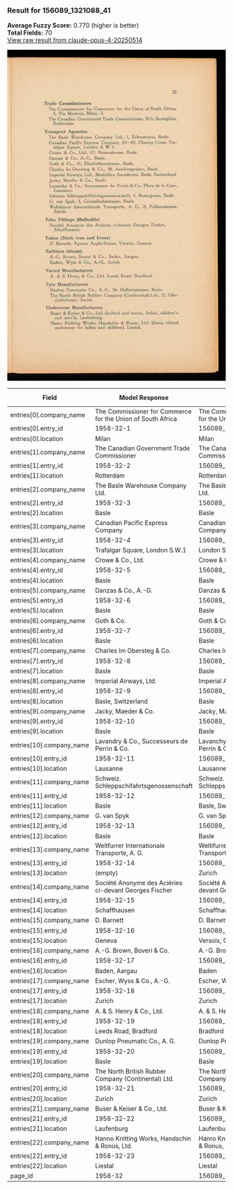 ### Result for 156089_1321088_41
**Average Fuzzy Score:** 0.770 (higher is better)<br>
**Total Fields:** 70<br>
[View raw result from claude-opus-4-20250514](https://github.com/RISE-UNIBAS/humanities_data_benchmark/blob/main/results/2025-10-28/T0373/request_T0373_156089_1321088_41.json)

<img src="https://github.com/RISE-UNIBAS/humanities_data_benchmark/blob/main/benchmarks/company_lists/images/156089_1321088_41.jpg?raw=true" alt="156089_1321088_41" width="600px">

| Field | Model Response | Ground Truth | Fuzzy Score | Match |
|-------|----------------|--------------|-------------|-------|
| entries[0].company_name | The Commissioner for Commerce for the Union of South Africa | The Commissioner for Commerce for the Union of South Africa | 1.000 | ✅ |
| entries[0].entry_id | 1958-32-1 | 156089_1321088_41-1 | 0.500 | ❌ |
| entries[0].location | Milan | Milan | 1.000 | ✅ |
| entries[1].company_name | The Canadian Government Trade Commissioner | The Canadian Government Trade Commissioner | 1.000 | ✅ |
| entries[1].entry_id | 1958-32-2 | 156089_1321088_41-2 | 0.500 | ❌ |
| entries[1].location | Rotterdam | Rotterdam | 1.000 | ✅ |
| entries[2].company_name | The Basle Warehouse Company Ltd. | The Basle Warehouse Company Ltd. | 1.000 | ✅ |
| entries[2].entry_id | 1958-32-3 | 156089_1321088_41-3 | 0.500 | ❌ |
| entries[2].location | Basle | Basle | 1.000 | ✅ |
| entries[3].company_name | Canadian Pacific Express Company | Canadian Pacific Express Company | 1.000 | ✅ |
| entries[3].entry_id | 1958-32-4 | 156089_1321088_41-4 | 0.500 | ❌ |
| entries[3].location | Trafalgar Square, London S.W.1 | London S. W. 1. | 0.533 | ❌ |
| entries[4].company_name | Crowe & Co., Ltd. | Crowe & Co., Ltd. | 1.000 | ✅ |
| entries[4].entry_id | 1958-32-5 | 156089_1321088_41-5 | 0.500 | ❌ |
| entries[4].location | Basle | Basle | 1.000 | ✅ |
| entries[5].company_name | Danzas & Co., A.-G. | Danzas & Co., A.-G. | 1.000 | ✅ |
| entries[5].entry_id | 1958-32-6 | 156089_1321088_41-6 | 0.500 | ❌ |
| entries[5].location | Basle | Basle | 1.000 | ✅ |
| entries[6].company_name | Goth & Co. | Goth & Co. | 1.000 | ✅ |
| entries[6].entry_id | 1958-32-7 | 156089_1321088_41-7 | 0.500 | ❌ |
| entries[6].location | Basle | Basle | 1.000 | ✅ |
| entries[7].company_name | Charles Im Obersteg & Co. | Charles Im Obersteg & Co. | 1.000 | ✅ |
| entries[7].entry_id | 1958-32-8 | 156089_1321088_41-8 | 0.500 | ❌ |
| entries[7].location | Basle | Basle | 1.000 | ✅ |
| entries[8].company_name | Imperial Airways, Ltd. | Imperial Airways, Ltd. | 1.000 | ✅ |
| entries[8].entry_id | 1958-32-9 | 156089_1321088_41-9 | 0.500 | ❌ |
| entries[8].location | Basle, Switzerland | Basle | 0.435 | ❌ |
| entries[9].company_name | Jacky, Maeder & Co. | Jacky, Maeder & Co. | 1.000 | ✅ |
| entries[9].entry_id | 1958-32-10 | 156089_1321088_41-10 | 0.533 | ❌ |
| entries[9].location | Basle | Basle | 1.000 | ✅ |
| entries[10].company_name | Lavandry & Co., Successeurs de Perrin & Co. | Lavanchy & Co., Successeurs de Perrin & Co. | 0.953 | ✅ |
| entries[10].entry_id | 1958-32-11 | 156089_1321088_41-11 | 0.533 | ❌ |
| entries[10].location | Lausanne | Lausanne | 1.000 | ✅ |
| entries[11].company_name | Schweiz. Schleppschifahrtsgenossenschaft | Schweiz. Schleppschiffahrtsgenossenschaft | 0.988 | ✅ |
| entries[11].entry_id | 1958-32-12 | 156089_1321088_41-12 | 0.533 | ❌ |
| entries[11].location | Basle | Basle, Switzerland | 0.435 | ❌ |
| entries[12].company_name | G. van Spyk | G. van Spyk | 1.000 | ✅ |
| entries[12].entry_id | 1958-32-13 | 156089_1321088_41-13 | 0.533 | ❌ |
| entries[12].location | Basle | Basle | 1.000 | ✅ |
| entries[13].company_name | Weltfurrer Internationale Transporte, A. G. | Weltifurrer Internationale Transporte, A. G. | 0.989 | ✅ |
| entries[13].entry_id | 1958-32-14 | 156089_1321088_41-14 | 0.533 | ❌ |
| entries[13].location | (empty) | Zurich | 0.000 | ❌ |
| entries[14].company_name | Société Anonyme des Aciéries ci-devant Georges Fischer | Société Anonyme des Aciéries ci-devant Georges Fischer | 1.000 | ✅ |
| entries[14].entry_id | 1958-32-15 | 156089_1321088_41-15 | 0.533 | ❌ |
| entries[14].location | Schaffhausen | Schaffhausen | 1.000 | ✅ |
| entries[15].company_name | D. Barnett | D. Barnett, Agence Anglo-Suisse | 0.488 | ❌ |
| entries[15].entry_id | 1958-32-16 | 156089_1321088_41-16 | 0.533 | ❌ |
| entries[15].location | Geneva | Versoix, Geneva | 0.571 | ❌ |
| entries[16].company_name | A.-G. Brown, Boveri & Co. | A.-G. Brown, Boveri & Co. | 1.000 | ✅ |
| entries[16].entry_id | 1958-32-17 | 156089_1321088_41-17 | 0.533 | ❌ |
| entries[16].location | Baden, Aargau | Baden | 0.556 | ❌ |
| entries[17].company_name | Escher, Wyss & Co., A.-G. | Escher, Wyss & Co., A.-G. | 1.000 | ✅ |
| entries[17].entry_id | 1958-32-18 | 156089_1321088_41-18 | 0.533 | ❌ |
| entries[17].location | Zurich | Zurich | 1.000 | ✅ |
| entries[18].company_name | A. & S. Henry & Co., Ltd. | A. & S. Henry & Co., Ltd. | 1.000 | ✅ |
| entries[18].entry_id | 1958-32-19 | 156089_1321088_41-19 | 0.533 | ❌ |
| entries[18].location | Leeds Road, Bradford | Bradford | 0.571 | ❌ |
| entries[19].company_name | Dunlop Pneumatic Co., A. G. | Dunlop Pneumatic Co., A. G. | 1.000 | ✅ |
| entries[19].entry_id | 1958-32-20 | 156089_1321088_41-20 | 0.533 | ❌ |
| entries[19].location | Basle | Basle | 1.000 | ✅ |
| entries[20].company_name | The North British Rubber Company (Continental) Ltd. | The North British Rubber Company (Continental) Ltd. | 1.000 | ✅ |
| entries[20].entry_id | 1958-32-21 | 156089_1321088_41-21 | 0.533 | ❌ |
| entries[20].location | Zurich | Zurich | 1.000 | ✅ |
| entries[21].company_name | Buser & Keiser & Co., Ltd. | Buser & Keiser & Co., Ltd. | 1.000 | ✅ |
| entries[21].entry_id | 1958-32-22 | 156089_1321088_41-22 | 0.533 | ❌ |
| entries[21].location | Laufenburg | Laufenburg | 1.000 | ✅ |
| entries[22].company_name | Hanno Knitting Works, Handschin & Ronus, Ltd. | Hanro Knitting Works, Handschin & Ronus, Ltd. | 0.978 | ✅ |
| entries[22].entry_id | 1958-32-23 | 156089_1321088_41-23 | 0.533 | ❌ |
| entries[22].location | Liestal | Liestal | 1.000 | ✅ |
| page_id | 1958-32 | 156089_1321088_41 | 0.417 | ❌ |
